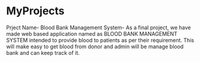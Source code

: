 # MyProjects
Prject Name- Blood Bank Management System- As a final project, we have made web based application named as BLOOD BANK MANAGEMENT SYSTEM intended to provide blood to patients as per their requirement. This will make easy to get blood from donor and admin will be manage blood bank and can keep track of it.
